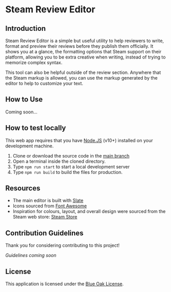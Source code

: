 # Steam Review Editor

## Introduction

Steam Review Editor is a simple but useful utility to help reviewers to write, format and preview their reviews before they publish them officially. It shows you at a glance, the formatting options that Steam support on their platform, allowing you to be extra creative when writing, instead of trying to memorize complex syntax.

This tool can also be helpful outside of the review section. Anywhere that the Steam markup is allowed, you can use the markup generated by the editor to help to customize your text.

## How to Use

Coming soon...

## How to test locally

This web app requires that you have [Node.JS](https://nodejs.org/en/) (v10+) installed on your development machine.

1. Clone or download the source code in the [main branch](#)
2. Open a terminal inside the cloned directory.
3. Type `npm run start` to start a local development server
4. Type `npm run build` to build the files for production.

## Resources

-   The main editor is built with [Slate](https://docs.slatejs.org/)
-   Icons sourced from [Font Awesome](https://fontawesome.com/)
-   Inspiration for colours, layout, and overall design were sourced from the Steam web store: [Steam Store](http://store.steampowered.com)

## Contribution Guidelines

Thank you for considering contributing to this project!

_Guidelines coming soon_

## License

This application is licensed under the [Blue Oak License](LICENSE).
